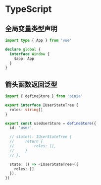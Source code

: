 # TypeScript

## 全局变量类型声明

```ts
import type { App } from 'vue'

declare global {
  interface Window {
    $app: App
  }
}
```

## 箭头函数返回泛型

<!-- prettier-ignore-start -->
```ts
import { defineStore } from 'pinia'

export interface IUserStateTree {
  roles: string[]
}

export const useUserStore = defineStore({
  id: 'user',

  // state(): IUserStateTree {
  //     return {
  //         roles: [],
  //     }
  // },

  state: () => <IUserStateTree>({
    roles: []
  }),
})
```
<!-- prettier-ignore-end -->
